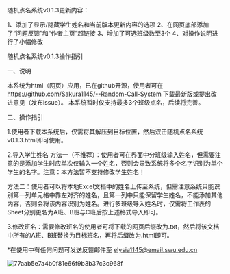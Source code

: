 随机点名系统v0.1.3更新内容：

1、添加了显示/隐藏学生姓名和当前版本更新内容的选项
2、在网页底部添加了“问题反馈”和“作者主页”超链接
3、增加了可选班级数至3个
4、对操作说明进行了小幅修改

随机点名系统v0.1.3操作指引

一、说明

本系统为html（网页）应用，已在github开源，使用者可在 https://github.com/Sakura1145/--Random-Call-System 下载最新版或提出改进意见（发布issue）。
本系统暂时仅支持最多3个班级点名，后续将完善。

二、操作指引

1.使用者下载本系统后，仅需将其解压到目标位置，然后双击随机点名系统v0.1.3.html即可使用。

2.导入学生姓名
方法一（不推荐）：使用者可在界面中分班级输入姓名，但需要注意的是添加学生时应单次仅输入一个姓名，否则会导致系统将多个名字识别为单个学生的名字。注意：本方法暂不支持修改学生姓名！

方法二：使用者可以将本地Excel文档中的姓名上传至系统，但需注意系统只能识别第一列单元格中靠左对齐的姓名，且第一列中只能保留学生姓名，不能添加其他内容，否则会将该内容识别为姓名。进行多班级导入姓名时，仅需将工作表的Sheet分别更名为A班、B班与C班后按上述格式导入即可。

3.修改班名：需要修改班名的使用者可将下载的网页后缀改为.txt，然后将该文档中所有的A班、B班替换为目标班名，再将后缀改为.html即可。


*在使用中有任何问题可发送反馈邮件至 elysia1145@email.swu.edu.cn

![77aab5e7a4b0f81e66f9b3b37c3c968f](https://github.com/Sakura1145/--Random-Call-System/assets/137955819/821f8aae-af8d-4070-b85e-a4a66dd5d4af)
